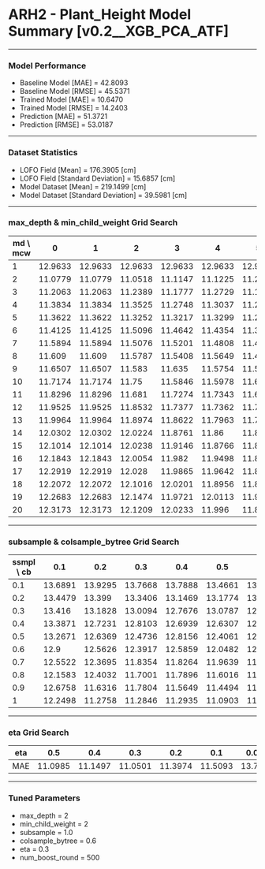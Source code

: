 # ARH2 - Plant_Height Model Summary [v0.2__XGB_PCA_ATF]

***

### Model Performance

- Baseline Model [MAE] = 42.8093
- Baseline Model [RMSE] = 45.5371
- Trained Model [MAE] = 10.6470
- Trained Model [RMSE] = 14.2403
- Prediction [MAE] = 51.3721
- Prediction [RMSE] = 53.0187
***

### Dataset Statistics

- LOFO Field [Mean] = 176.3905 [cm]
- LOFO Field [Standard Deviation] = 15.6857 [cm]
- Model Dataset [Mean] = 219.1499 [cm]
- Model Dataset [Standard Deviation] = 39.5981 [cm]
***

### max_depth & min_child_weight Grid Search

|   md \ mcw |       0 |       1 |       2 |       3 |       4 |       5 |       6 |       7 |       8 |       9 |      10 |      11 |      12 |      13 |      14 |      15 |      16 |      17 |      18 |      19 |      20 |
|------------|---------|---------|---------|---------|---------|---------|---------|---------|---------|---------|---------|---------|---------|---------|---------|---------|---------|---------|---------|---------|---------|
|          1 | 12.9633 | 12.9633 | 12.9633 | 12.9633 | 12.9633 | 12.9633 | 12.9633 | 12.9633 | 12.9633 | 12.9596 | 12.9586 | 12.9586 | 12.959  | 12.959  | 12.959  | 12.9605 | 12.9605 | 12.9618 | 12.9578 | 12.959  | 12.9586 |
|          2 | 11.0779 | 11.0779 | 11.0518 | 11.1147 | 11.1225 | 11.2852 | 11.185  | 11.1006 | 11.1379 | 11.1544 | 11.1329 | 11.2729 | 11.1801 | 11.1713 | 11.304  | 11.2193 | 11.2451 | 11.158  | 11.2743 | 11.3662 | 11.3621 |
|          3 | 11.2063 | 11.2063 | 11.2389 | 11.1777 | 11.2729 | 11.1528 | 11.2236 | 11.1922 | 11.2072 | 11.1942 | 11.2159 | 11.2418 | 11.1789 | 11.327  | 11.2243 | 11.2455 | 11.2837 | 11.2862 | 11.2389 | 11.2736 | 11.249  |
|          4 | 11.3834 | 11.3834 | 11.3525 | 11.2748 | 11.3037 | 11.2438 | 11.3586 | 11.3168 | 11.3279 | 11.2882 | 11.2847 | 11.3    | 11.2997 | 11.281  | 11.2959 | 11.2696 | 11.2398 | 11.3179 | 11.3352 | 11.3437 | 11.2897 |
|          5 | 11.3622 | 11.3622 | 11.3252 | 11.3217 | 11.3299 | 11.2746 | 11.3154 | 11.3145 | 11.3579 | 11.3336 | 11.2721 | 11.3298 | 11.3252 | 11.268  | 11.3386 | 11.2671 | 11.3643 | 11.2858 | 11.3684 | 11.3563 | 11.38   |
|          6 | 11.4125 | 11.4125 | 11.5096 | 11.4642 | 11.4354 | 11.3958 | 11.364  | 11.4076 | 11.3976 | 11.3443 | 11.3531 | 11.3103 | 11.3811 | 11.3509 | 11.3583 | 11.3414 | 11.355  | 11.3464 | 11.43   | 11.3456 | 11.3567 |
|          7 | 11.5894 | 11.5894 | 11.5076 | 11.5201 | 11.4808 | 11.4497 | 11.4035 | 11.4302 | 11.4359 | 11.4506 | 11.4731 | 11.476  | 11.3781 | 11.4852 | 11.4014 | 11.4536 | 11.4176 | 11.3966 | 11.4403 | 11.3606 | 11.444  |
|          8 | 11.609  | 11.609  | 11.5787 | 11.5408 | 11.5649 | 11.4636 | 11.4553 | 11.4746 | 11.5206 | 11.494  | 11.4754 | 11.4391 | 11.4947 | 11.429  | 11.4043 | 11.448  | 11.4452 | 11.4467 | 11.4406 | 11.4289 | 11.4335 |
|          9 | 11.6507 | 11.6507 | 11.583  | 11.635  | 11.5754 | 11.5491 | 11.4977 | 11.5559 | 11.4795 | 11.5449 | 11.5837 | 11.4772 | 11.4876 | 11.5087 | 11.535  | 11.4599 | 11.4393 | 11.493  | 11.4552 | 11.4424 | 11.4538 |
|         10 | 11.7174 | 11.7174 | 11.75   | 11.5846 | 11.5978 | 11.6401 | 11.6293 | 11.5548 | 11.5472 | 11.5217 | 11.5483 | 11.5655 | 11.5718 | 11.5081 | 11.5898 | 11.5101 | 11.5251 | 11.4408 | 11.5349 | 11.5481 | 11.454  |
|         11 | 11.8296 | 11.8296 | 11.681  | 11.7274 | 11.7343 | 11.6908 | 11.6295 | 11.5382 | 11.6146 | 11.6022 | 11.59   | 11.6237 | 11.5797 | 11.5221 | 11.575  | 11.578  | 11.5748 | 11.521  | 11.5385 | 11.5551 | 11.5211 |
|         12 | 11.9525 | 11.9525 | 11.8532 | 11.7377 | 11.7362 | 11.7053 | 11.6606 | 11.5582 | 11.621  | 11.6402 | 11.6107 | 11.6373 | 11.5702 | 11.592  | 11.5787 | 11.5855 | 11.5289 | 11.5355 | 11.573  | 11.5099 | 11.5417 |
|         13 | 11.9964 | 11.9964 | 11.8974 | 11.8622 | 11.7963 | 11.7244 | 11.7159 | 11.613  | 11.6531 | 11.7028 | 11.6179 | 11.6381 | 11.5412 | 11.5706 | 11.6132 | 11.5897 | 11.5418 | 11.5315 | 11.5768 | 11.5502 | 11.5634 |
|         14 | 12.0302 | 12.0302 | 12.0224 | 11.8761 | 11.86   | 11.8171 | 11.7676 | 11.7182 | 11.6767 | 11.651  | 11.6355 | 11.6997 | 11.7176 | 11.6208 | 11.5556 | 11.5526 | 11.558  | 11.5466 | 11.5413 | 11.5501 | 11.5053 |
|         15 | 12.1014 | 12.1014 | 12.0238 | 11.9146 | 11.8766 | 11.817  | 11.7965 | 11.7151 | 11.7306 | 11.7209 | 11.6795 | 11.6869 | 11.6187 | 11.6563 | 11.5811 | 11.6915 | 11.5661 | 11.6094 | 11.5728 | 11.5668 | 11.486  |
|         16 | 12.1843 | 12.1843 | 12.0054 | 11.982  | 11.9498 | 11.8902 | 11.8712 | 11.7274 | 11.6549 | 11.7871 | 11.7159 | 11.6772 | 11.6824 | 11.6674 | 11.6289 | 11.6237 | 11.5646 | 11.5804 | 11.5854 | 11.6085 | 11.5505 |
|         17 | 12.2919 | 12.2919 | 12.028  | 11.9865 | 11.9642 | 11.8873 | 11.8695 | 11.7471 | 11.7016 | 11.764  | 11.6539 | 11.6648 | 11.6284 | 11.6559 | 11.641  | 11.6011 | 11.6137 | 11.5434 | 11.5884 | 11.6502 | 11.5361 |
|         18 | 12.2072 | 12.2072 | 12.1016 | 12.0201 | 11.8956 | 11.8663 | 11.8653 | 11.8572 | 11.7325 | 11.6448 | 11.7038 | 11.706  | 11.6572 | 11.6119 | 11.649  | 11.6288 | 11.6173 | 11.6176 | 11.5861 | 11.5715 | 11.5835 |
|         19 | 12.2683 | 12.2683 | 12.1474 | 11.9721 | 12.0113 | 11.9503 | 11.8427 | 11.7932 | 11.747  | 11.7637 | 11.7024 | 11.6816 | 11.677  | 11.5995 | 11.6334 | 11.6864 | 11.6257 | 11.586  | 11.6409 | 11.6555 | 11.5943 |
|         20 | 12.3173 | 12.3173 | 12.1209 | 12.0233 | 11.996  | 11.8871 | 11.9432 | 11.8276 | 11.7744 | 11.7216 | 11.6845 | 11.6835 | 11.6473 | 11.6275 | 11.6476 | 11.6533 | 11.625  | 11.5404 | 11.6031 | 11.5542 | 11.6037 |

***

### subsample & colsample_bytree Grid Search

|   ssmpl \ cb |     0.1 |     0.2 |     0.3 |     0.4 |     0.5 |     0.6 |     0.7 |     0.8 |     0.9 |     1.0 |
|--------------|---------|---------|---------|---------|---------|---------|---------|---------|---------|---------|
|          0.1 | 13.6891 | 13.9295 | 13.7668 | 13.7888 | 13.4661 | 13.7511 | 13.7487 | 13.7236 | 13.455  | 13.7237 |
|          0.2 | 13.4479 | 13.399  | 13.3406 | 13.1469 | 13.1774 | 13.2641 | 13.2912 | 13.1868 | 13.0944 | 13.1195 |
|          0.3 | 13.416  | 13.1828 | 13.0094 | 12.7676 | 13.0787 | 12.7783 | 12.5825 | 12.6779 | 12.6635 | 12.5753 |
|          0.4 | 13.3871 | 12.7231 | 12.8103 | 12.6939 | 12.6307 | 12.6737 | 12.6367 | 12.6395 | 12.6369 | 12.2166 |
|          0.5 | 13.2671 | 12.6369 | 12.4736 | 12.8156 | 12.4061 | 12.2545 | 12.3143 | 12.1828 | 12.1252 | 12.1587 |
|          0.6 | 12.9    | 12.5626 | 12.3917 | 12.5859 | 12.0482 | 12.0291 | 12.049  | 12.1077 | 12.0536 | 11.9261 |
|          0.7 | 12.5522 | 12.3695 | 11.8354 | 11.8264 | 11.9639 | 11.8112 | 12.036  | 11.9959 | 11.8974 | 11.8607 |
|          0.8 | 12.1583 | 12.4032 | 11.7001 | 11.7896 | 11.6016 | 11.5895 | 11.5498 | 11.8078 | 11.6279 | 11.6886 |
|          0.9 | 12.6758 | 11.6316 | 11.7804 | 11.5649 | 11.4494 | 11.4275 | 11.3615 | 11.4382 | 11.3952 | 11.3368 |
|          1   | 12.2498 | 11.2758 | 11.2846 | 11.2935 | 11.0903 | 11.0501 | 11.1568 | 11.1427 | 11.1288 | 11.0518 |

***

### eta Grid Search

| eta   |     0.5 |     0.4 |     0.3 |     0.2 |     0.1 |   0.01 |   0.001 |
|-------|---------|---------|---------|---------|---------|--------|---------|
| MAE   | 11.0985 | 11.1497 | 11.0501 | 11.3974 | 11.5093 | 13.701 | 80.6532 |

***

### Tuned Parameters

- max_depth = 2
- min_child_weight = 2
- subsample = 1.0
- colsample_bytree = 0.6
- eta = 0.3
- num_boost_round = 500

